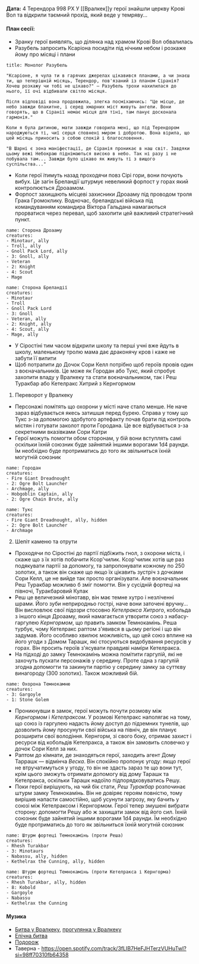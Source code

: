 **Дата:** 4 Терендора 998 РХ
У [[Вралкек]]у герої знайшли церкву Крові Вол та відкрили таємний прохід, який веде у темряву...

#### **План сесії:**
- Зранку герої виявлять, що ділянка над храмом Крові Вол обвалилась
- Разубель запросить Ксаріона посидіти під нічним небом і розкаже йому про місяці і плани
```ad-tip
title: Монолог Разубель

"Ксаріоне, я чула ти в гарячих джерелах цікавився планами, а чи знаєш ти, що теперішній місяць, Терендор, пов'язаний із планом Сіранія? Хочеш розкажу чи тобі не цікаво?" – Разубель трохи нахилилася до нього, її очі відбивали світло місяця. 

Після відповіді вона продовжила, злегка посміхаючись: "Це місце, де небо завжди блакитне, і серед хмарних міст живуть ангели. Вони говорять, що в Сіранії немає місця для тіні, там панує досконала гармонія."

Коли я була дитиною, мати завжди говорила мені, що під Терендором народжуються ті, чиї серця сповнені миром і добротою. Вона вірила, що цей місяць приносить з собою спокій і благословення.

"В Шарні є зона маніфестації, де Сіранія проникає в наш світ. Завдяки цьому вежі Небокраю піднімаються високо в небо. Так ні разу і не побувала там... Завжди було цікаво як живуть ті з вищого суспільства..."
```
- Коли герої ітимуть назад проходячи повз Сірі гори, вони почують вибух. Це загін Бреландії штурмує невеликий форпост у горах який контролюється Дроаамом.
- Форпост захищають місцеві захисники Дроааму під проводом троля Грака Громоклику. Водночас, бреландські війська під командуванням командира Віктора Гальдана намагаються прорватися через перевал, щоб захопити цей важливий стратегічний пункт.
```encounter 
name: Сторона Дроааму
creatures: 
- Minotaur, ally
- Troll, ally
- Gnoll Pack Lord, ally
- 3: Gnoll, ally
- Veteran
- 2: Knight
- 4: Scout
- Mage
```
```encounter 
name: Сторона Бреландії
creatures: 
- Minotaur
- Troll
- Gnoll Pack Lord
- 3: Gnoll
- Veteran, ally
- 2: Knight, ally
- 4: Scout, ally
- Mage, ally
```
- У Сіростіні тим часом відкрили школу та перші учні вже йдуть в школу, маленькому тролю мама дає драконячу кров і каже не забути її випити
- Щоб потрапити до Дочок Сори Келл потрібно щоб героїв провів один з воєначальників. Це може як Городан або Тукс, який спробує захопити владу у Вралкеку та стати воєначальником, так і Реш Туракбар або Кетелракс Хитрий з Кернгормом
1. Переворот у Вралкеку
- Персонажі помітять що охорони у місті наче стало менше. Не наче зараз відбувається якесь затишшя перед бурею. Справа у тому що Тукс з-за допомогою здобутого артефакту почав брати під контроль містян і готувати заколот проти Городана. Це все відбувається з-за секретними вказівками Сори Катри
- Герої можуть помогти обом сторонам, у бій вони вступлять самі оскільки їхній союзник буде зайнятий іншими ворогами 1d4 раунди. Їм необхідно буде протриматись до того як звільниться їхній могутній союзник
```encounter 
name: Городан 
creatures: 
- Fire Giant Dreadnought
- 2: Ogre Bolt Launcher
- Archmage, ally
- Hobgoblin Captain, ally
- 2: Ogre Chain Brute, ally
```
```encounter 
name: Тукс 
creatures: 
- Fire Giant Dreadnought, ally, hidden
- 2: Ogre Bolt Launcher
- Archmage
```
2. Шепіт каменю та отрути
- Проходячи по Сіростіні до партії підбіжить гнол, з охорони міста, і скаже що з їх хотів побачити Ксор'чилик. Ксор'чилик хотів ще раз подякувати партії за допомогу, та запропонувати кожному по 250 золотих, а також він скаже що якщо їх цікавить зустріч з дочками Сори Келл, це не вийде так просто організувати. Але воєначальник Реш Туракбар можливо б зміг помогти. Він у сусідній фортеці на півночі, Туракбаровий Кулак
- Реш це величезний мінотавр, він має темне хутро і незліченні шрами. Його зуби неприродньо гострі, наче вони заточені вручну... Він висловлює свої підозри стосовно _Кетелракса Хитрого_, кобольда з іншого кінця Дроааму, який намагається утворити союз з набасу-гаргулею _Кернгормом_, що править замком Темнокамінь. Реша турбує, чому Кетелракс раптом з'явився в цьому регіоні і що він задумав. Його особливо хвилює можливість, що цей союз вплине на його угоди з Домом Тарашк, які стосуються видобування ресурсів у горах. Він просить героїв з'ясувати правдиві наміри Кетелракса.
- На підході до замку Темнокамінь можна помітити гаргулій, які не захочуть пускати персонажів у середину. Проте одна з гаргулій згодна допомогти та закинути партію у середину замку за суттєву винагороду (300 золотих). Також можливий бій.
```encounter 
name: Охорона Темнокамню 
creatures: 
- 3: Gargoyle
- 1: Stone Golem
```
- Проникнувши в замок, герої можуть почути розмову між _Кернгормом_ і _Кетелраксом_. У розмові Кетелракс наполягає на тому, що союз із гаргулею надасть йому доступ до підземних тунелів, що дозволить йому просунути свої війська на північ, де він планує розширити свої володіння. Кернгорм, зі свого боку, отримає захист і ресурси від кобольдів Кетелракса, а також він замовить словечко у дочок Сори Келл за них.
- Раптом до кімнати, де знаходяться герої, заходить агент Дому Таррашк — відмінча _Веска_. Він спокійно пропонує угоду: якщо герої не втручатимуться у угоду, то він не здасть зараз те що вони тут, крім цього зможуть отримати допомогу від дому Тарашк та Кетелракса, оскільки Тарашк надоїло підпорядковуватись Решу.
- Поки герої вирішують, на чий бік стати, _Реш Туракбар_ розпочинає штурм замку Темнокамінь. Він не довіряє героям повністю, тому вирішив напасти самостійно, щоб усунути загрозу, яку бачить у союзі між Кетелраксом і Кернгормом. Герої тепер змушені вибрати сторону: допомогти Решу або ж захищати замок від його сил. Їхній союзник буде зайнятий іншими ворогами 1d4 раунди. Їм необхідно буде протриматись до того як звільниться їхній могутній союзник
```encounter
name: Штурм фортеці Темнокамінь (проти Реша)
creatures: 
- Rhesh Turakbar
- 3: Minotaurs
- Nabassu, ally, hidden
- Kethelrax the Cunning, ally, hidden
```
```encounter
name: Штурм фортеці Темнокамінь (проти Кетелракса і Кернгорма)
creatures: 
- Rhesh Turakbar, ally, hidden
- 8: Kobold
- Gargoyle
- Nabassu
- Kethelrax the Cunning
```
#### Музика
- [Битва у Вралкеку](https://open.spotify.com/track/2Vb5ahurTXs8bli9CCmuq2?si=vA4Us3jBQcSKGjD0W9BfHQ), [прогулянка у Вралкеку](https://open.spotify.com/track/1nXYPsRvf5cl7mKAFcm6Ei?si=gu6NaSojRaqS_tniybt0Ig)
- [Епічна битва](https://open.spotify.com/track/4y7BW5VjMZj90JhZPmU41w?si=7ed10b27f5884904)
- [Подорож](https://open.spotify.com/track/16obHUJN0KaqVyCaV3GwFX?si=c3eb5881bbdc4f8a)
- Таверна - https://open.spotify.com/track/3fLIB7HeFJHTerzVUHuTwI?si=98ff70310fb64358